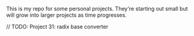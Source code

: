 This is my repo for some personal projects. They're starting out small but will grow into larger projects as time progresses.

// TODO:
Project 31: radix base converter
